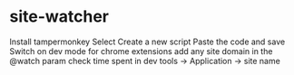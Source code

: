 # site-watcher

Install tampermonkey
Select Create a new script
Paste the code and save
Switch on dev mode for chrome extensions
add any site domain in the @watch param
check time spent in dev tools -> Application -> site name
